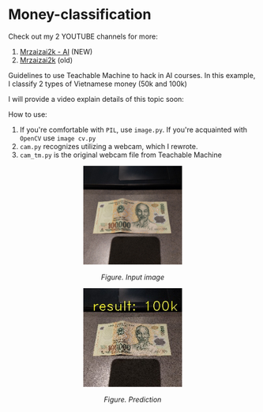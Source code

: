 # Money-classification

Check out my 2 YOUTUBE channels for more:
1. [Mrzaizai2k - AI](https://www.youtube.com/channel/UCFGCVG0P2eLS5jkDaE0vSfA) (NEW)
2. [Mrzaizai2k](https://www.youtube.com/channel/UCCq3lQ1W437euT9eq2_26HQ) (old)

Guidelines to use Teachable Machine to hack in AI courses. In this example, I classify 2 types of Vietnamese money (50k and 100k)

I will provide a video explain details of this topic soon:

How to use:
1. If you're comfortable with `PIL`, use `image.py`. If you're acquainted with `OpenCV` use `image cv.py`
2. `cam.py` recognizes utilizing a webcam, which I rewrote.
3. `cam_tm.py` is the original webcam file from Teachable Machine


<p align="center"><img src="data/100k2.jpg" width="200"></p>
<p align="center"><i>Figure. Input image </i></p>

<p align="center"><img src="prediction.jpg" width="200"></p>
<p align="center"><i>Figure. Prediction </i></p>
